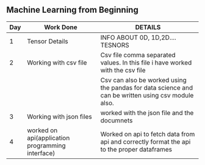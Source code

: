 ## Machine Learning from Beginning ##

| Day | Work Done          | DETAILS |
|-----|--------------------|---------|
| 1   | Tensor Details     |INFO ABOUT 0D, 1D,2D.... TESNORS|
|2    | Working with csv file|Csv file comma separated values. In this file i have worked with the csv file |
|||Csv can also be worked using the pandas for data science and can be written using csv module also.|
|3|Working with json files|worked with the json file and the documnets|
|4|worked on api(application programming interface)|Worked on api to fetch data from api and correctly format the api to the proper dataframes|

